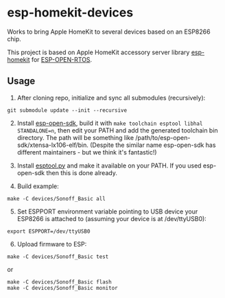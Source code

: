 # esp-homekit-devices

Works to bring Apple HomeKit to several devices based on an ESP8266 chip.

This project is based on Apple HomeKit accessory server library [esp-homekit](https://github.com/maximkulkin/esp-homekit) for [ESP-OPEN-RTOS](https://github.com/SuperHouse/esp-open-rtos). 

## Usage

1. After cloning repo, initialize and sync all submodules (recursively):
```shell
git submodule update --init --recursive
```
2. Install [esp-open-sdk](https://github.com/pfalcon/esp-open-sdk), build it with `make toolchain esptool libhal STANDALONE=n`, then edit your PATH and add the generated toolchain bin directory. The path will be something like /path/to/esp-open-sdk/xtensa-lx106-elf/bin. (Despite the similar name esp-open-sdk has different maintainers - but we think it's fantastic!)

3. Install [esptool.py](https://github.com/themadinventor/esptool) and make it available on your PATH. If you used esp-open-sdk then this is done already.
4. Build example:
```shell
make -C devices/Sonoff_Basic all
```
5. Set ESPPORT environment variable pointing to USB device your ESP8266 is attached to (assuming your device is at /dev/ttyUSB0):
```shell
export ESPPORT=/dev/ttyUSB0
```
6. Upload firmware to ESP:
```shell
make -C devices/Sonoff_Basic test
```
or
```shell
make -C devices/Sonoff_Basic flash
make -C devices/Sonoff_Basic monitor
```
